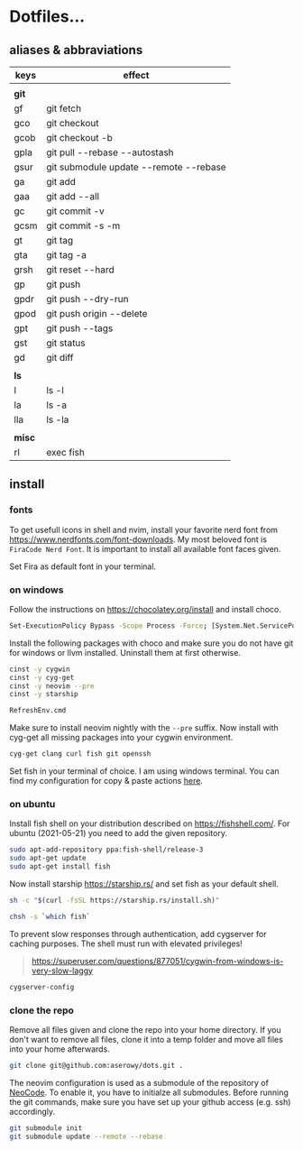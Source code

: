 # Dotfiles...

## aliases & abbraviations

| keys     | effect                                 |
| -------- | -------------------------------------- |
|          |                                        |
| **git**  |                                        |
| gf       | git fetch                              |
| gco      | git checkout                           |
| gcob     | git checkout -b                        |
| gpla     | git pull --rebase --autostash          |
| gsur     | git submodule update --remote --rebase |
| ga       | git add                                |
| gaa      | git add --all                          |
| gc       | git commit -v                          |
| gcsm     | git commit -s -m                       |
| gt       | git tag                                |
| gta      | git tag -a                             |
| grsh     | git reset --hard                       |
| gp       | git push                               |
| gpdr     | git push --dry-run                     |
| gpod     | git push origin --delete               |
| gpt      | git push --tags                        |
| gst      | git status                             |
| gd       | git diff                               |
|          |                                        |
| **ls**   |                                        |
| l        | ls -l                                  |
| la       | ls -a                                  |
| lla      | ls -la                                 |
|          |                                        |
| **misc** |                                        |
| rl       | exec fish                              |

## install

### fonts

To get usefull icons in shell and nvim, install your favorite nerd font from <https://www.nerdfonts.com/font-downloads>. My most beloved font is `FiraCode Nerd Font`. It is important to install all available font faces given.

Set Fira as default font in your terminal.

### on windows

Follow the instructions on <https://chocolatey.org/install> and install choco.

```sh
Set-ExecutionPolicy Bypass -Scope Process -Force; [System.Net.ServicePointManager]::SecurityProtocol = [System.Net.ServicePointManager]::SecurityProtocol -bor 3072; iex ((New-Object System.Net.WebClient).DownloadString('https://chocolatey.org/install.ps1'))
```

Install the following packages with choco and make sure you do not have git for windows or llvm installed. Uninstall them at first otherwise.

```sh
cinst -y cygwin
cinst -y cyg-get
cinst -y neovim --pre
cinst -y starship

RefreshEnv.cmd
```

Make sure to install neovim nightly with the `--pre` suffix. Now install with cyg-get all missing packages into your cygwin environment.

```sh
cyg-get clang curl fish git openssh
```

Set fish in your terminal of choice. I am using windows terminal. You can find my configuration for copy & paste actions [here](./.config/terminal/settings.json).

### on ubuntu

Install fish shell on your distribution described on <https://fishshell.com/>. For ubuntu (2021-05-21) you need to add the given repository.

```sh
sudo apt-add-repository ppa:fish-shell/release-3
sudo apt-get update
sudo apt-get install fish
```

Now install starship <https://starship.rs/> and set fish as your default shell.

```sh
sh -c "$(curl -fsSL https://starship.rs/install.sh)"
```

```sh
chsh -s `which fish`
```

To prevent slow responses through authentication, add cygserver for caching purposes. The shell must run with elevated privileges!

> <https://superuser.com/questions/877051/cygwin-from-windows-is-very-slow-laggy>

```sh
cygserver-config
```

### clone the repo

Remove all files given and clone the repo into your home directory. If you don't want to remove all files, clone it into a temp folder and move all files into your home afterwards.

```sh
git clone git@github.com:aserowy/dots.git .
```

The neovim configuration is used as a submodule of the repository of [NeoCode](https://github.com/aserowy/NeoCode/). To enable it, you have to initialze all submodules. Before running the git commands, make sure you have set up your github access (e.g. ssh) accordingly.

```sh
git submodule init
git submodule update --remote --rebase
```
